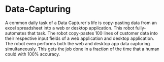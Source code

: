 # Data-Capturing

A common daily task of a Data Capturer's life is copy-pasting data from an excel spreadsheet into a web or desktop application. This robot fully-automates that task. The robot copy-pastes 100 lines of customer data into their respective input fields of a web application and desktop application. The robot even performs both the web and desktop app data capturing simultaneously. This gets the job done in a fraction of the time that a human could with 100% accuracy.
